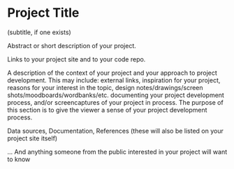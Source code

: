 # Project Title 
(subtitle, if one exists)

Abstract or short description of your project.

Links to your project site and to your code repo.

A description of the context of your project and your approach to project development. This may include: external links, inspiration for your project, reasons for your interest in the topic, design notes/drawings/screen shots/moodboards/wordbanks/etc. documenting your project development process, and/or screencaptures of your project in process. The purpose of this section is to give the viewer a sense of your project development process.

Data sources, Documentation, References
(these will also be listed on your project site itself)

... And anything someone from the public interested in your project will want to know
